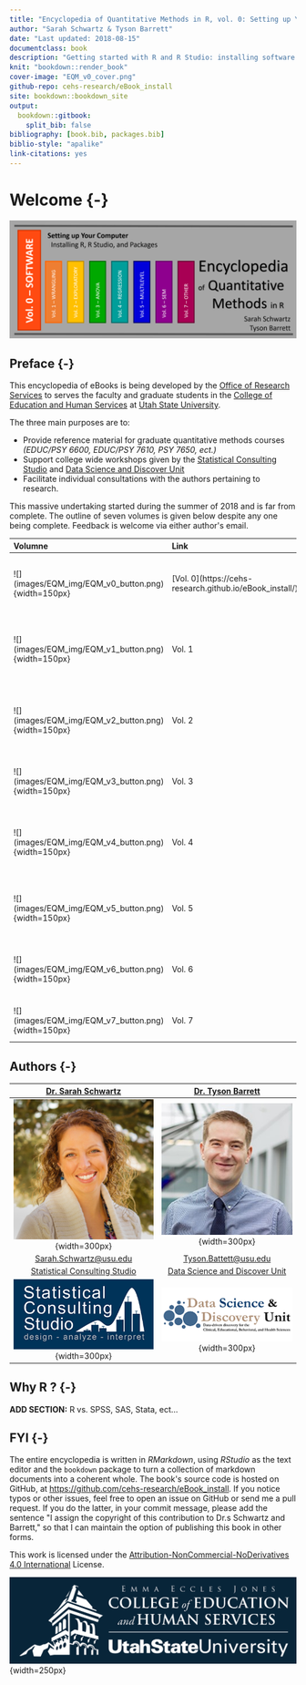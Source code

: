 ```yaml
--- 
title: "Encyclopedia of Quantitative Methods in R, vol. 0: Setting up Your Computer"
author: "Sarah Schwartz & Tyson Barrett"
date: "Last updated: 2018-08-15"
documentclass: book
description: "Getting started with R and R Studio: installing software and package management."
knit: "bookdown::render_book"
cover-image: "EQM_v0_cover.png"
github-repo: cehs-research/eBook_install
site: bookdown::bookdown_site
output:
  bookdown::gitbook:
    split_bib: false
bibliography: [book.bib, packages.bib]
biblio-style: "apalike"
link-citations: yes
---
```




# Welcome {-}

![](images/EQM_img/EQM_v0_header.png)









## Preface {-}

This encyclopedia of eBooks is being developed by the [Office of Research Services](https://cehs.usu.edu/research/index) to serves the faculty and graduate students in the [College of Education and Human Services](https://cehs.usu.edu/) at [Utah State University](http://www.usu.edu/).  



The three main purposes are to: 

* Provide reference material for graduate quantitative methods courses *(EDUC/PSY 6600, EDUC/PSY 7610, PSY 7650, ect.)*  
* Support college wide workshops given by the [Statistical Consulting Studio](https://cehs.usu.edu/research/statstudio/index) and [Data Science and Discover Unit](https://cehs.usu.edu/research/dsdu/index)
* Facilitate individual consultations with the authors pertaining to research.



This massive undertaking started during the summer of 2018 and is far from complete.  The outline of seven volumes is given below despite any one being complete.  Feedback is welcome via either author's email.


<table>
 <thead>
  <tr>
   <th style="text-align:left;"> Volumne </th>
   <th style="text-align:left;"> Link </th>
   <th style="text-align:left;"> Content </th>
  </tr>
 </thead>
<tbody>
  <tr>
   <td style="text-align:left;"> ![](images/EQM_img/EQM_v0_button.png){width=150px} </td>
   <td style="text-align:left;"> [Vol. 0](https://cehs-research.github.io/eBook_install/) </td>
   <td style="text-align:left;"> **Setting up Your Computer:** Installing R, R Studio, and Packages </td>
  </tr>
  <tr>
   <td style="text-align:left;"> ![](images/EQM_img/EQM_v1_button.png){width=150px} </td>
   <td style="text-align:left;"> Vol. 1 </td>
   <td style="text-align:left;"> **Data Management:** Importing, Sub-Setting, Creating Variables, and Saving </td>
  </tr>
  <tr>
   <td style="text-align:left;"> ![](images/EQM_img/EQM_v2_button.png){width=150px} </td>
   <td style="text-align:left;"> Vol. 2 </td>
   <td style="text-align:left;"> **Exploratory Data Analysis:** Summary Statistics and Descriptive Visualizations </td>
  </tr>
  <tr>
   <td style="text-align:left;"> ![](images/EQM_img/EQM_v3_button.png){width=150px} </td>
   <td style="text-align:left;"> Vol. 3 </td>
   <td style="text-align:left;"> **Testing Mean Differences:** t-tests, ANOVA, RM ANOVA, and post hoc tests </td>
  </tr>
  <tr>
   <td style="text-align:left;"> ![](images/EQM_img/EQM_v4_button.png){width=150px} </td>
   <td style="text-align:left;"> Vol. 4 </td>
   <td style="text-align:left;"> **Multiple Linear Regression:** Correlation, Model Fit, Generalize, and Plot </td>
  </tr>
  <tr>
   <td style="text-align:left;"> ![](images/EQM_img/EQM_v5_button.png){width=150px} </td>
   <td style="text-align:left;"> Vol. 5 </td>
   <td style="text-align:left;"> **Multilevel Models (RM Regression):** ICCs, MLM/HLM, and GEEs </td>
  </tr>
  <tr>
   <td style="text-align:left;"> ![](images/EQM_img/EQM_v6_button.png){width=150px} </td>
   <td style="text-align:left;"> Vol. 6 </td>
   <td style="text-align:left;"> **Structural Equation Modeling:** EFA, CFA, Path Analysis, and SEM </td>
  </tr>
  <tr>
   <td style="text-align:left;"> ![](images/EQM_img/EQM_v7_button.png){width=150px} </td>
   <td style="text-align:left;"> Vol. 7 </td>
   <td style="text-align:left;"> **Additional Topics:** Room for Future Expansio </td>
  </tr>
</tbody>
</table>






## Authors {-}


| [Dr. Sarah Schwartz](http://www.sarahschwartzstats.com/) | [Dr. Tyson Barrett](http://tysonbarrett.com/) |
|:----:|:----:|
| ![](images/Sarah_headshot.jpg){width=300px} | ![](images/Tyson_headshot.jpg){width=300px} |
| Sarah.Schwartz@usu.edu | Tyson.Battett@usu.edu |
| [Statistical Consulting Studio](https://cehs.usu.edu/research/statstudio/index)  | [Data Science and Discover Unit](https://cehs.usu.edu/research/dsdu/index) |
| ![](images/StatStudioLogo_dark_small.png){width=300px}  |![](images/dsdu_logo.PNG){width=300px} |







## Why R ?  {-}



<div class="rmdconstruct">
<p><strong>ADD SECTION:</strong> R vs. SPSS, SAS, Stata, ect...</p>
</div>




## FYI  {-}

The entire encyclopedia is written in $R Markdown$, using $R Studio$ as the text editor and the `bookdown` package to turn a collection of markdown documents into a coherent whole. The book's source code is hosted on GitHub, at https://github.com/cehs-research/eBook_install. If you notice typos or other issues, feel free to open an issue on GitHub or send me a pull request. If you do the latter, in your commit message, please add the sentence "I assign the copyright of this contribution to Dr.s Schwartz and Barrett," so that I can maintain the option of publishing this book in other forms.

This work is licensed under the [Attribution-NonCommercial-NoDerivatives 4.0 International](https://creativecommons.org/licenses/by-nc-nd/4.0/legalcode) License. 



![](images/Education_Logo_WHITE-02.png){width=250px}
